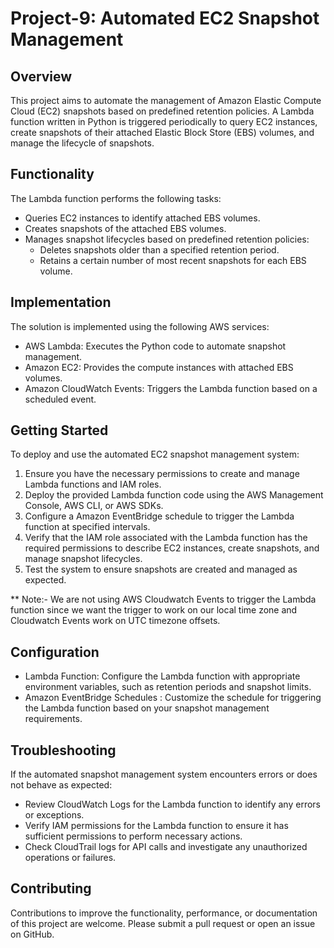 # Project-9: Automated EC2 Snapshot Management

## Overview
This project aims to automate the management of Amazon Elastic Compute Cloud (EC2) snapshots based on predefined retention policies. A Lambda function written in Python is triggered periodically to query EC2 instances, create snapshots of their attached Elastic Block Store (EBS) volumes, and manage the lifecycle of snapshots.

## Functionality
The Lambda function performs the following tasks:
- Queries EC2 instances to identify attached EBS volumes.
- Creates snapshots of the attached EBS volumes.
- Manages snapshot lifecycles based on predefined retention policies:
  - Deletes snapshots older than a specified retention period.
  - Retains a certain number of most recent snapshots for each EBS volume.

## Implementation
The solution is implemented using the following AWS services:
- AWS Lambda: Executes the Python code to automate snapshot management.
- Amazon EC2: Provides the compute instances with attached EBS volumes.
- Amazon CloudWatch Events: Triggers the Lambda function based on a scheduled event.

## Getting Started
To deploy and use the automated EC2 snapshot management system:
1. Ensure you have the necessary permissions to create and manage Lambda functions and IAM roles.
2. Deploy the provided Lambda function code using the AWS Management Console, AWS CLI, or AWS SDKs.
3. Configure a Amazon EventBridge schedule to trigger the Lambda function at specified intervals.
4. Verify that the IAM role associated with the Lambda function has the required permissions to describe EC2 instances, create snapshots, and manage snapshot lifecycles.
5. Test the system to ensure snapshots are created and managed as expected.

** Note:- We are not using AWS Cloudwatch Events to trigger the Lambda function since we want the trigger to work on our local time zone and Cloudwatch Events work on UTC timezone offsets.

## Configuration
- Lambda Function: Configure the Lambda function with appropriate environment variables, such as retention periods and snapshot limits.
- Amazon EventBridge Schedules : Customize the schedule for triggering the Lambda function based on your snapshot management requirements.

## Troubleshooting
If the automated snapshot management system encounters errors or does not behave as expected:
- Review CloudWatch Logs for the Lambda function to identify any errors or exceptions.
- Verify IAM permissions for the Lambda function to ensure it has sufficient permissions to perform necessary actions.
- Check CloudTrail logs for API calls and investigate any unauthorized operations or failures.

## Contributing
Contributions to improve the functionality, performance, or documentation of this project are welcome. Please submit a pull request or open an issue on GitHub.


